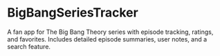# BigBangSeriesTracker
A fan app for The Big Bang Theory series with episode tracking, ratings, and favorites. Includes detailed episode summaries, user notes, and a search feature.
